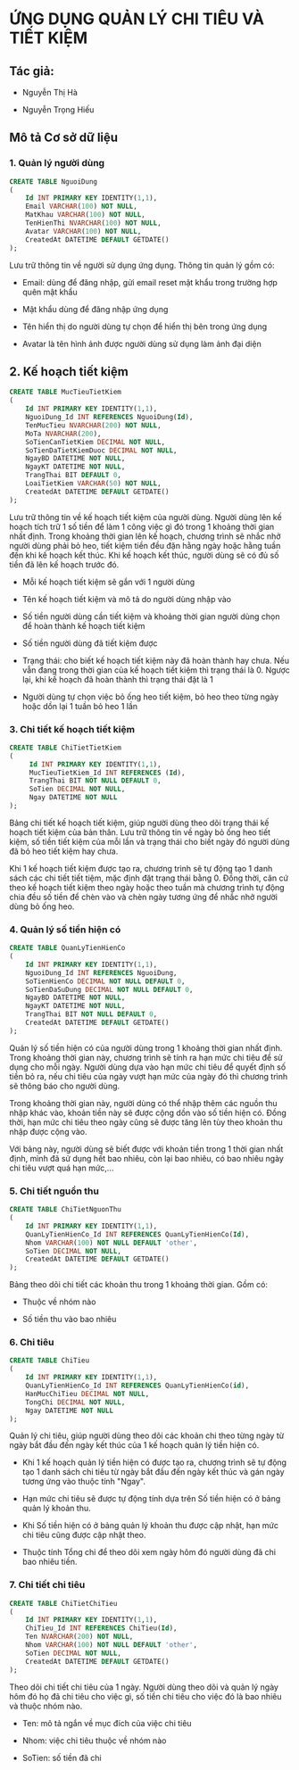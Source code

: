 # ỨNG DỤNG QUẢN LÝ CHI TIÊU VÀ TIẾT KIỆM

## Tác giả:

- Nguyễn Thị Hà

- Nguyễn Trọng Hiếu

## Mô tả Cơ sở dữ liệu

### 1. Quản lý người dùng

```sql
CREATE TABLE NguoiDung
(
    Id INT PRIMARY KEY IDENTITY(1,1),
    Email VARCHAR(100) NOT NULL,
    MatKhau VARCHAR(100) NOT NULL,
    TenHienThi NVARCHAR(100) NOT NULL,
    Avatar VARCHAR(100) NOT NULL,
    CreatedAt DATETIME DEFAULT GETDATE()
);
```

Lưu trữ thông tin về người sử dụng ứng dụng. Thông tin quản lý gồm có:

- Email: dùng để đăng nhập, gửi email reset mật khẩu trong trường hợp quên mật khẩu

- Mật khẩu dùng để đăng nhập ứng dụng

- Tên hiển thị do người dùng tự chọn để hiển thị bên trong ứng dụng

- Avatar là tên hình ảnh được người dùng sử dụng làm ảnh đại diện

## 2. Kế hoạch tiết kiệm

```sql
CREATE TABLE MucTieuTietKiem
(
    Id INT PRIMARY KEY IDENTITY(1,1),
    NguoiDung_Id INT REFERENCES NguoiDung(Id),
    TenMucTieu NVARCHAR(200) NOT NULL,
    MoTa NVARCHAR(200),
    SoTienCanTietKiem DECIMAL NOT NULL,
    SoTienDaTietKiemDuoc DECIMAL NOT NULL,
    NgayBD DATETIME NOT NULL,
    NgayKT DATETIME NOT NULL,
    TrangThai BIT DEFAULT 0,
    LoaiTietKiem VARCHAR(50) NOT NULL,
    CreatedAt DATETIME DEFAULT GETDATE()
);
```

Lưu trữ thông tin về kế hoạch tiết kiệm của người dùng. Người dùng lên kế hoạch tích trữ 1 số tiền để làm 1 công việc gì đó trong 1 khoảng thời gian nhất định. Trong khoảng thời gian lên kế hoạch, chương trình sẽ nhắc nhở người dùng phải bỏ heo, tiết kiệm tiền đều đặn hằng ngày hoặc hằng tuần đến khi kế hoạch kết thúc. Khi kế hoạch kết thúc, người dùng sẽ có đủ số tiền đã lên kế hoạch trước đó.

- Mỗi kế hoạch tiết kiệm sẽ gắn với 1 người dùng

- Tên kế hoạch tiết kiệm và mô tả do người dùng nhập vào

- Số tiền người dùng cần tiết kiệm và khoảng thời gian người dùng chọn để hoàn thành kế hoạch tiết kiệm

- Số tiền người dùng đã tiết kiệm được

- Trạng thái: cho biết kế hoạch tiết kiệm này đã hoàn thành hay chưa. Nếu vẫn đang trong thời gian của kế hoạch tiết kiệm thì trạng thái là 0. Ngược lại, khi kế hoạch đã hoàn thành thì trạng thái đặt là 1

- Người dùng tự chọn việc bỏ ống heo tiết kiệm, bỏ heo theo từng ngày hoặc dồn lại 1 tuần bỏ heo 1 lần

### 3. Chi tiết kế hoạch tiết kiệm

```sql
CREATE TABLE ChiTietTietKiem
(
     Id INT PRIMARY KEY IDENTITY(1,1),
     MucTieuTietKiem_Id INT REFERENCES (Id),
     TrangThai BIT NOT NULL DEFAULT 0,
     SoTien DECIMAL NOT NULL,
     Ngay DATETIME NOT NULL
);
```

Bảng chi tiết kế hoạch tiết kiệm, giúp người dùng theo dõi trạng thái kế hoạch tiết kiệm của bản thân. Lưu trữ thông tin về ngày bỏ ống heo tiết kiệm,  số tiền tiết kiệm của mỗi lần và trạng thái cho biết ngày đó người dùng đã bỏ heo tiết kiệm hay chưa. 

Khi 1 kế hoạch tiết kiệm được tạo ra, chương trình sẽ tự động tạo 1 danh sách các chi tiết tiết tiệm, mặc định đặt trạng thái bằng 0. Đồng thời, căn cứ theo kế hoạch tiết kiệm theo ngày hoặc theo tuần mà chương trình tự động chia đều số tiền để chèn vào và chèn ngày tương ứng để nhắc nhở người dùng bỏ ống heo.

### 4. Quản lý số tiền hiện có

```sql
CREATE TABLE QuanLyTienHienCo 
(
    Id INT PRIMARY KEY IDENTITY(1,1),
    NguoiDung_Id INT REFERENCES NguoiDung,
    SoTienHienCo DECIMAL NOT NULL DEFAULT 0,
    SoTienDaSuDung DECIMAL NOT NULL DEFAULT 0,
    NgayBD DATETIME NOT NULL,
    NgayKT DATETIME NOT NULL,
    TrangThai BIT NOT NULL DEFAULT 0,
    CreatedAt DATETIME DEFAULT GETDATE()
);
```

Quản lý số tiền hiện có của người dùng trong 1 khoảng thời gian nhất định. Trong khoảng thời gian này, chương trình sẽ tính ra hạn mức chi tiêu để sử dụng cho mỗi ngày. Người dùng dựa vào hạn mức chi tiêu để quyết định số tiền bỏ ra, nếu chi tiêu của ngày vượt hạn mức của ngày đó thì chương trình sẽ thông báo cho người dùng.

Trong khoảng thời gian này, người dùng có thể nhập thêm các nguồn thu nhập khác vào, khoản tiền này sẽ được cộng dồn vào số tiền hiện có. Đồng thời, hạn mức chi tiêu theo ngày cũng sẽ được tăng lên tùy theo khoản thu nhập được cộng vào.

Với bảng này, người dùng sẽ biết được với khoản tiền trong 1 thời gian nhất định, mình đã sử dụng hết bao nhiêu, còn lại bao nhiêu, có bao nhiêu ngày chi tiêu vượt quá hạn mức,...

### 5. Chi tiết nguồn thu

```sql
CREATE TABLE ChiTietNguonThu
(
    Id INT PRIMARY KEY IDENTITY(1,1),
    QuanLyTienHienCo_Id INT REFERENCES QuanLyTienHienCo(Id),
    Nhom VARCHAR(100) NOT NULL DEFAULT 'other',
    SoTien DECIMAL NOT NULL,
    CreatedAt DATETIME DEFAULT GETDATE()
);
```

Bảng theo dõi chi tiết các khoản thu trong 1 khoảng thời gian. Gồm có:

- Thuộc về nhóm nào

- Số tiền thu vào bao nhiêu

### 6. Chi tiêu

```sql
CREATE TABLE ChiTieu
(
    Id INT PRIMARY KEY IDENTITY(1,1),
    QuanLyTienHienCo_Id INT REFERENCES QuanLyTienHienCo(id),
    HanMucChiTieu DECIMAL NOT NULL,
    TongChi DECIMAL NOT NULL,
    Ngay DATETIME NOT NULL
);
```

Quản lý chi tiêu, giúp người dùng theo dõi các khoản chi theo từng ngày từ ngày bắt đầu đến ngày kết thúc của 1 kế hoạch quản lý tiền hiện có.

- Khi 1 kế hoạch quản lý tiền hiện có được tạo ra, chương trình sẽ tự động tạo 1 danh sách chi tiêu từ ngày bắt đầu đến ngày kết thúc và gán ngày tương ứng vào thuộc tính "Ngay". 

- Hạn mức chi tiêu sẽ được tự động tính dựa trên Số tiền hiện có ở bảng quản lý khoản thu.

- Khi Số tiền hiện có ở bảng quản lý khoản thu được cập nhật, hạn mức chi tiêu cũng được cập nhật theo.

- Thuộc tính Tổng chi để theo dõi xem ngày hôm đó người dùng đã chi bao nhiêu tiền.

### 7. Chi tiết chi tiêu

```sql
CREATE TABLE ChiTietChiTieu 
(
    Id INT PRIMARY KEY IDENTITY(1,1),
    ChiTieu_Id INT REFERENCES ChiTieu(Id),
    Ten NVARCHAR(200) NOT NULL,
    Nhom VARCHAR(100) NOT NULL DEFAULT 'other',
    SoTien DECIMAL NOT NULL,
    CreatedAt DATETIME DEFAULT GETDATE()
);
```

Theo dõi chi tiết chi tiêu của 1 ngày. Người dùng theo dõi và quản lý ngày hôm đó họ đã chi tiêu cho việc gì, số tiền chi tiêu cho việc đó là bao nhiêu và thuộc nhóm nào.

- Ten: mô tả ngắn về mục đích của việc chi tiêu

- Nhom: việc chi tiêu thuộc về nhóm nào

- SoTien: số tiền đã chi
